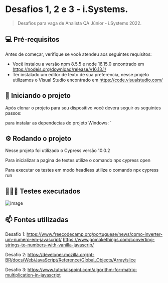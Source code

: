 # Desafios 1, 2 e 3 - i.Systems.

> Desafios para vaga de Analista QA Júnior - i.Systems 2022.

## 💻 Pré-requisitos

Antes de começar, verifique se você atendeu aos seguintes requisitos:
<!---Estes são apenas requisitos de exemplo. Adicionar, duplicar ou remover conforme necessário--->
* Você instalou a versão npm 8.5.5 e node 16.15.0 encontrado em https://nodejs.org/download/release/v16.13.1/
* Ter instalado um editor de texto de sua preferencia, nesse projeto utilizamos o Visual Studio encontrado em https://code.visualstudio.com/

## 🚀 Iniciando o projeto

Após clonar o projeto para seu dispositivo você devera seguir os seguintes passos:

para instalar as dependecias do projeto Windows:
´
<npm install>

## ⚙️ Rodando o projeto

Nesse projeto foi utilizado o Cypress versão 10.0.2

Para inicializar a pagina de testes utilize o comando npx cypress open
  
Para executar os testes em modo headless utilize o comando npx cypress run
  
## 👩🏽‍💻 Testes executados
  
  ![image](https://user-images.githubusercontent.com/104790510/173697742-50c8be7b-b29e-4c14-95ad-79b9e7c575f6.png)


## 📫 Fontes utilizadas
  Desafio 1:
https://www.freecodecamp.org/portuguese/news/como-inverter-um-numero-em-javascript/
https://www.gomakethings.com/converting-strings-to-numbers-with-vanilla-javascrip/
  
  Desafio 2:
https://developer.mozilla.org/pt-BR/docs/Web/JavaScript/Reference/Global_Objects/Array/slice
  
  Desafio 3:
https://www.tutorialspoint.com/algorithm-for-matrix-multiplication-in-javascript

